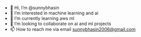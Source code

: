 - 👋 Hi, I’m @sunnybhasin
- 👀 I’m interested in machine learning and ai
- 🌱 I’m currently learning aws ml 
- 💞️ I’m looking to collaborate on ai and ml projects
- 📫 How to reach me via email sunnybhasin2006@gmail.com

<!---
sunnybhasin2007/sunnybhasin2007 is a ✨ special ✨ repository because its `README.md` (this file) appears on your GitHub profile.
You can click the Preview link to take a look at your changes.
--->
